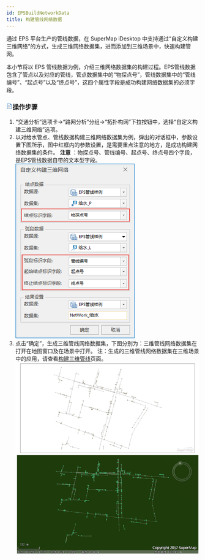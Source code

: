 ```yaml
---
id: EPSBuildNetworkData
title: 构建管线网络数据
---
```

通过 EPS 平台生产的管线数据，在 SuperMap iDesktop 中支持通过“自定义构建三维网络”的方式，生成三维网络数据集，进而添加到三维场景中，快速构建管网。

本小节将以 EPS 管线数据为例，介绍三维网络数据集的构建过程。EPS管线数据包含了管点以及对应的管线，管点数据集中的“物探点号”，管线数据集中的“管线编号”、“起点号”以及“终点号”，这四个属性字段是成功构建网络数据集的必须字段。

### ![](../../img/read.gif)操作步骤

  1. “交通分析”选项卡→“路网分析”分组→“拓扑构网”下拉按钮中，选择“自定义构建三维网络”选项。 
  2. 以对给水管点、管线数据构建三维网络数据集为例，弹出的对话框中，参数设置下图所示，图中红框内的参数设置，是需要重点注意的地方，是成功构建网络数据集的条件。 **注意** ：物探点号、管线编号、起点号、终点号四个字段，是EPS管线数据自带的文本型字段。  
    ![](img/BuildNetwork3D.png)  
  3. 点击“确定”，生成三维管线网络数据集，下图分别为：三维管线网络数据集在打开在地图窗口及在场景中打开。 注：生成的三维管线网络数据集在三维场景中的应用，请查看[构建三维管线](../../SceneOperation/Pipe3D/PipeStyle)页面。 
![](img/BuildNetwork3DResult.png)  

